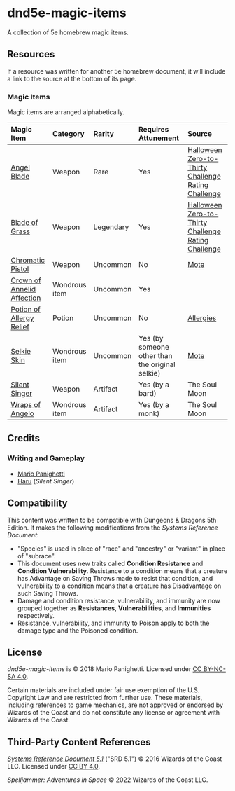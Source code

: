 # dnd5e-magic-items

A collection of 5e homebrew magic items.

## Resources

If a resource was written for another 5e homebrew document, it will include a link to the source at the bottom of its page.

### Magic Items

Magic items are arranged alphabetically.

| Magic Item | Category | Rarity | Requires Attunement | Source |
|:-|:-|:-|:-|:-|
| [Angel Blade](weapons/angel-blade.md) | Weapon | Rare | Yes | [Halloween Zero-to-Thirty Challenge Rating Challenge](https://mpanighetti.tumblr.com/tagged/030crc) |
| [Blade of Grass](weapons/blade-of-grass.md) | Weapon | Legendary | Yes | [Halloween Zero-to-Thirty Challenge Rating Challenge](https://mpanighetti.tumblr.com/tagged/030crc) |
| [Chromatic Pistol](weapons/chromatic-pistol.md) | Weapon | Uncommon | No | [Mote](https://github.com/mpanighetti/dnd5e-mote) |
| [Crown of Annelid Affection](wondrous-items/crown-of-annelid-affection.md) | Wondrous item | Uncommon | Yes | |
| [Potion of Allergy Relief](potions/potion-of-allergy-relief.md) | Potion | Uncommon | No | [Allergies](https://github.com/mpanighetti/dnd5e-allergies) |
| [Selkie Skin](wondrous-items/selkie-skin.md) | Wondrous item | Uncommon | Yes (by someone other than the original selkie) | [Mote](https://github.com/mpanighetti/dnd5e-mote) |
| [Silent Singer](weapons/silent-singer.md) | Weapon | Artifact | Yes (by a bard) | The Soul Moon |
| [Wraps of Angelo](wondrous-items/wraps-of-angelo.md) | Wondrous item | Artifact |Yes (by a monk) | The Soul Moon |

## Credits

### Writing and Gameplay

- [Mario Panighetti](https://mario.panighetti.net)
- [Haru](https://twitter.com/200dollarHaru) (_Silent Singer_)

## Compatibility

This content was written to be compatible with Dungeons & Dragons 5th Edition. It makes the following modifications from the _Systems Reference Document_:

- "Species" is used in place of "race" and "ancestry" or "variant" in place of "subrace".
- This document uses new traits called **Condition Resistance** and **Condition Vulnerability**. Resistance to a condition means that a creature has Advantage on Saving Throws made to resist that condition, and vulnerability to a condition means that a creature has Disadvantage on such Saving Throws.
- Damage and condition resistance, vulnerability, and immunity are now grouped together as **Resistances**, **Vulnerabilities**, and **Immunities** respectively.
- Resistance, vulnerability, and immunity to Poison apply to both the damage type and the Poisoned condition.

## License

_dnd5e-magic-items_ is © 2018 Mario Panighetti. Licensed under [CC BY-NC-SA 4.0](https://creativecommons.org/licenses/by-nc-sa/4.0/legalcode).

Certain materials are included under fair use exemption of the U.S. Copyright Law and are restricted from further use. These materials, including references to game mechanics, are not approved or endorsed by Wizards of the Coast and do not constitute any license or agreement with Wizards of the Coast.

## Third-Party Content References

_[Systems Reference Document 5.1](https://dnd.wizards.com/resources/systems-reference-document)_ ("SRD 5.1") © 2016 Wizards of the Coast LLC. Licensed under [CC BY 4.0](https://creativecommons.org/licenses/by/4.0/legalcode).

_Spelljammer: Adventures in Space_ © 2022 Wizards of the Coast LLC.
